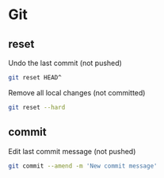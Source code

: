 Git
===

reset
-----

Undo the last commit (not pushed)

```bash
git reset HEAD^
```

Remove all local changes (not committed)

```bash
git reset --hard
```

commit
------

Edit last commit message (not pushed)

```bash
git commit --amend -m 'New commit message'
```
